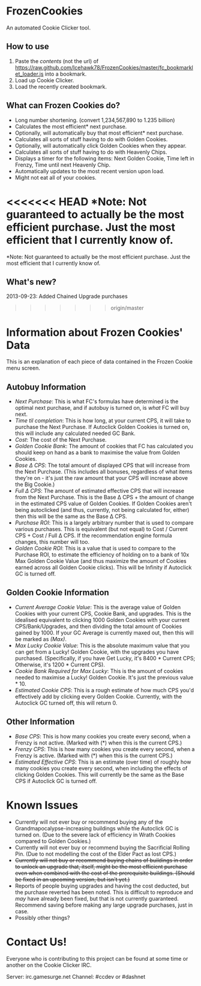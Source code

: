 FrozenCookies
=============

An automated Cookie Clicker tool.

How to use
----------

1. Paste the *contents* (not the url) of https://raw.github.com/Icehawk78/FrozenCookies/master/fc_bookmarklet_loader.js into a bookmark.
2. Load up Cookie Clicker.
3. Load the recently created bookmark.

What can Frozen Cookies do?
---------------------------

 - Long number shortening. (convert 1,234,567,890 to 1.235 billion)
 - Calculates the most efficient* next purchase.
 - Optionally, will automatically buy that most efficient* next purchase.
 - Calculates all sorts of stuff having to do with Golden Cookies.
 - Optionally, will automatically click Golden Cookies when they appear.
 - Calculates all sorts of stuff having to do with Heavenly Chips.
 - Displays a timer for the following items: Next Golden Cookie, Time left in Frenzy, Time until next Heavenly Chip.
 - Automatically updates to the most recent version upon load.
 - Might not eat all of your cookies.
 
<<<<<<< HEAD
*Note: Not guaranteed to actually be the most efficient purchase. Just the most efficient that I currently know of.
=======
\*Note: Not guaranteed to actually be the most efficient purchase. Just the most efficient that I currently know of.

What's new?
-----------

2013-09-23: Added Chained Upgrade purchases
>>>>>>> origin/master

Information about Frozen Cookies' Data
======================================

This is an explanation of each piece of data contained in the Frozen Cookie menu screen.

Autobuy Information
-------------------

 - *Next Purchase*: This is what FC's formulas have determined is the optimal next purchase, and if autobuy is turned on, is *what* FC will buy next.
 - *Time til completion*: This is how long, at your current CPS, it will take to purchase the Next Purchase. If Autoclick Golden Cookies is turned on, this will include any calculated needed GC Bank.
 - *Cost*: The cost of the Next Purchase.
 - *Golden Cookie Bank*: The amount of cookies that FC has calculated you should keep on hand as a bank to maximise the value from Golden Cookies.
 - *Base Δ CPS*: The total amount of displayed CPS that will increase from the Next Purchase. (This includes all bonuses, regardless of what items they're on - it's just the raw amount that your CPS will increase above the Big Cookie.)
 - *Full Δ CPS*: The amount of estimated effective CPS that will increase from the Next Purchase. This is the Base Δ CPS + the amount of change in the estimated CPS value of Golden Cookies. If Golden Cookies aren't being autoclicked (and thus, currently, not being calculated for, either) then this will be the same as the Base Δ CPS.
 - *Purchase ROI*: This is a largely arbitrary number that is used to compare various purchases. This is equivalent (but not equal) to Cost / Current CPS + Cost / Full Δ CPS. If the recommendation engine formula changes, this number will too.
 - *Golden Cookie ROI*: This is a value that is used to compare to the Purchase ROI, to estimate the efficiency of holding on to a bank of 10x Max Golden Cookie Value (and thus maximize the amount of Cookies earned across all Golden Cookie clicks). This will be Infinity if Autoclick GC is turned off.

Golden Cookie Information
-------------------------
 - *Current Average Cookie Value*: This is the average value of Golden Cookies with your current CPS, Cookie Bank, and upgrades. This is the idealised equivalent to clicking 1000 Golden Cookies with your current CPS/Bank/Upgrades, and then dividing the total amount of Cookies gained by 1000. If your GC Average is currently maxed out, then this will be marked as *(Max)*.
 - *Max Lucky Cookie Value*: This is the absolute maximum value that you can get from a Lucky! Golden Cookie, with the upgrades you have purchased. (Specifically, if you have Get Lucky, it's 8400 * Current CPS; Otherwise, it's 1200 * Current CPS).
 - *Cookie Bank Required for Max Lucky*: This is the amount of cookies needed to maximise a Lucky! Golden Cookie. It's just the previous value * 10.
 - *Estimated Cookie CPS*: This is a rough estimate of how much CPS you'd effectively add by clicking every Golden Cookie. Currently, with the Autoclick GC turned off, this will return 0.

Other Information
-----------------
 - *Base CPS*: This is how many cookies you create every second, when a Frenzy is not active. (Marked with (*) when this is the current CPS.)
 - *Frenzy CPS*: This is how many cookies you create every second, when a Frenzy is active. (Marked with (*) when this is the current CPS.)
 - *Estimated Effective CPS*: This is an estimate (over time) of roughly how many cookies you create every second, when including the effects of clicking Golden Cookies. This will currently be the same as the Base CPS if Autoclick GC is turned off.
 
 
Known Issues
============

 - Currently will not ever buy or recommend buying any of the Grandmapocalypse-increasing buildings while the Autoclick GC is turned on. (Due to the severe lack of efficiency in Wrath Cookies compared to Golden Cookies.)
 - Currently will not ever buy or recommend buying the Sacrificial Rolling Pin. (Due to not modelling the cost of the Elder Pact as lost CPS.)
 - ~~Currently will not buy or recommend buying chains of buildings in order to unlock an upgrade that, itself, might be the most efficient purchase even when combined with the cost of the prerequisite buildings. (Should be fixed in an upcoming version, but isn't yet.)~~
 - Reports of people buying upgrades and having the cost deducted, but the purchase reverted has been noted. This is difficult to reproduce and *may* have already been fixed, but that is not currently guaranteed. Recommend saving before making any large upgrade purchases, just in case.
 - Possibly other things?
 
Contact Us!
===========

Everyone who is contributing to this project can be found at some time or another on the Cookie Clicker IRC.

Server:  irc.gamesurge.net
Channel: #ccdev or #dashnet
